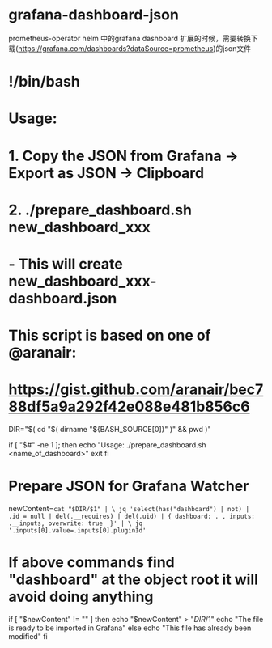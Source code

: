 # grafana-dashboard-json


prometheus-operator helm 中的grafana dashboard 扩展的时候，需要转换下载(https://grafana.com/dashboards?dataSource=prometheus)的json文件



# !/bin/bash
# 
# Usage: 
# 1. Copy the JSON from Grafana -> Export as JSON -> Clipboard
# 2. ./prepare_dashboard.sh new_dashboard_xxx
# - This will create new_dashboard_xxx-dashboard.json
#
# This script is based on one of @aranair:
# https://gist.github.com/aranair/bec788df5a9a292f42e088e481b856c6

DIR="$( cd "$( dirname "${BASH_SOURCE[0]}" )" && pwd )"

if [ "$#" -ne 1 ]; then
  echo "Usage: ./prepare_dashboard.sh <name_of_dashboard>"
  exit
fi

# Prepare JSON for Grafana Watcher
newContent=`cat "$DIR/$1" | \
  jq 'select(has("dashboard") | not) | .id = null | del(.__requires) | del(.uid) | { dashboard: . , inputs: .__inputs, overwrite: true  }' | \
  jq '.inputs[0].value=.inputs[0].pluginId'`

# If above commands find "dashboard" at the object root it will avoid doing anything
if [ "$newContent" != "" ]
then
  echo "$newContent" > "$DIR/$1"
  echo "The file is ready to be imported in Grafana"
else
  echo "This file has already been modified"
fi
